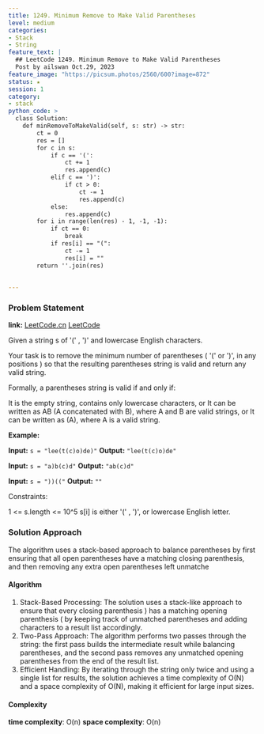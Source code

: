 ```yaml
---
title: 1249. Minimum Remove to Make Valid Parentheses
level: medium
categories:
- Stack
- String
feature_text: |
  ## LeetCode 1249. Minimum Remove to Make Valid Parentheses
  Post by ailswan Oct.29, 2023
feature_image: "https://picsum.photos/2560/600?image=872"
status: ★
session: 1
category:
- stack
python_code: >
  class Solution:
    def minRemoveToMakeValid(self, s: str) -> str:
        ct = 0
        res = []
        for c in s:
            if c == '(':
                ct += 1
                res.append(c)
            elif c == ')':
                if ct > 0:
                    ct -= 1
                    res.append(c)
            else:
                res.append(c)
        for i in range(len(res) - 1, -1, -1):
            if ct == 0:
                break
            if res[i] == "(":
                ct -= 1
                res[i] = ""
        return ''.join(res)
 
   
---
```


### Problem Statement
**link:**
[LeetCode.cn](https://leetcode.cn/problems/minimum-remove-to-make-valid-parentheses/)
[LeetCode](https://leetcode.com/minimum-remove-to-make-valid-parentheses/)
 
Given a string s of '(' , ')' and lowercase English characters.

Your task is to remove the minimum number of parentheses ( '(' or ')', in any positions ) so that the resulting parentheses string is valid and return any valid string.

Formally, a parentheses string is valid if and only if:

It is the empty string, contains only lowercase characters, or
It can be written as AB (A concatenated with B), where A and B are valid strings, or
It can be written as (A), where A is a valid string.

**Example:**

**Input:** `s = "lee(t(c)o)de)"`
**Output:** `"lee(t(c)o)de"`
 
**Input:** `s = "a)b(c)d"`
**Output:** `"ab(c)d"`
 
**Input:** `s = "))(("`
**Output:** `""`

Constraints:

1 <= s.length <= 10^5
s[i] is either '(' , ')', or lowercase English letter.

### Solution Approach

The algorithm uses a stack-based approach to balance parentheses by first ensuring that all open parentheses have a matching closing parenthesis, and then removing any extra open parentheses left unmatche

#### Algorithm
1. Stack-Based Processing: The solution uses a stack-like approach to ensure that every closing parenthesis ) has a matching opening parenthesis ( by keeping track of unmatched parentheses and adding characters to a result list accordingly.
2. Two-Pass Approach: The algorithm performs two passes through the string: the first pass builds the intermediate result while balancing parentheses, and the second pass removes any unmatched opening parentheses from the end of the result list.
3. Efficient Handling: By iterating through the string only twice and using a single list for results, the solution achieves a time complexity of O(N) and a space complexity of O(N), making it efficient for large input sizes.
#### Complexity
 **time complexity**: O(n)
 **space complexity**: O(n)